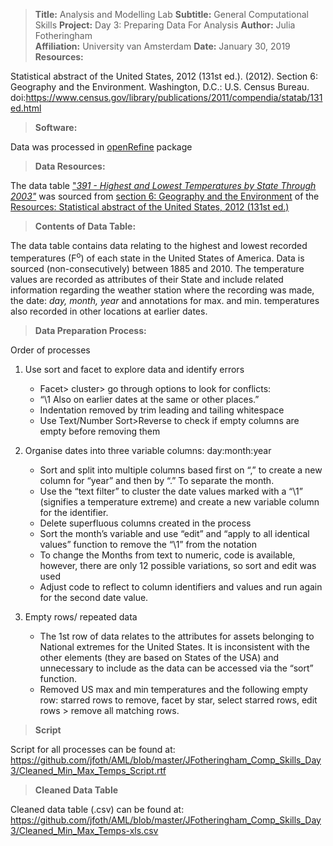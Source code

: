 ﻿>  **Title:** Analysis and Modelling Lab 
  **Subtitle:** General Computational Skills 
  **Project:** Day 3: Preparing Data For Analysis
  **Author:** Julia Fotheringham  
  **Affiliation:** University van Amsterdam
  >**Date:** January 30, 2019
**Resources:** 

Statistical abstract of the United States, 2012 (131st ed.). (2012). Section 6: Geography and the Environment. Washington, D.C.: U.S. Census Bureau. doi:https://www.census.gov/library/publications/2011/compendia/statab/131ed.html 


>**Software:**

 Data was processed in [openRefine](http://openrefine.org/) package
>**Data Resources:** 

The data table ["*391 - Highest and Lowest Temperatures by State Through 2003"*](https://www.census.gov/library/publications/2011/compendia/statab/131ed/geography-environment.html)  was sourced from [section 6: Geography and the Environment](https://www.census.gov/library/publications/2011/compendia/statab/131ed/geography-environment.html) of the [Resources: Statistical abstract of the United States, 2012 (131st ed.)](https://www.census.gov/library/publications/2011/compendia/statab/131ed.html)

>**Contents of Data Table:** 

The data table contains data relating to the highest and lowest recorded temperatures (F<sup>o</sup>) of each state in the United States of America. Data is sourced (non-consecutively) between 1885 and 2010. The temperature values are recorded as attributes of their State and include related information regarding the weather station where the recording was made, the date: *day, month, year* and annotations for max. and min. temperatures also recorded in other locations at earlier dates.

> **Data Preparation Process:** 

Order of processes	
 1. Use sort and facet to explore data and identify errors
	+ Facet> cluster> go through options to look for conflicts:
	+ “\1 Also on earlier dates at the same or other places.”
	+ Indentation removed by trim leading and tailing whitespace
	+ Use Text/Number Sort>Reverse to check if empty columns are empty before removing them

 2. Organise dates into three variable columns: day:month:year
	+ Sort and split into multiple columns based first on “,” to create a new column for “year” and then by “.” To separate the month.
	+ Use the “text filter” to cluster the date values marked with a “\1” (signifies a temperature extreme) and create a new variable column for the identifier.
	+ Delete superfluous columns created in the process
	+ Sort the month’s variable and use “edit” and “apply to all identical values” function to remove the “\1” from the notation
	+ To change the Months from text to numeric, code is available, however, there are only 12 possible variations, so sort and edit was used
	+ Adjust code to reflect to column identifiers and values and run again for the second date value.

 3. Empty rows/ repeated data
	+ The 1st row of data relates to the attributes for assets belonging to National extremes for the United States.  It is inconsistent with the other elements (they are based on States of the USA) and unnecessary to include as the data can be accessed via the “sort” function.
	+ Removed US max and min temperatures and the following empty row: starred rows to remove, facet by star, select starred rows, edit rows > remove all matching rows.

>**Script**

Script for all processes can be found at:
https://github.com/jfoth/AML/blob/master/JFotheringham_Comp_Skills_Day3/Cleaned_Min_Max_Temps_Script.rtf

> **Cleaned Data Table**

Cleaned data table (.csv) can be found at:
https://github.com/jfoth/AML/blob/master/JFotheringham_Comp_Skills_Day3/Cleaned_Min_Max_Temps-xls.csv